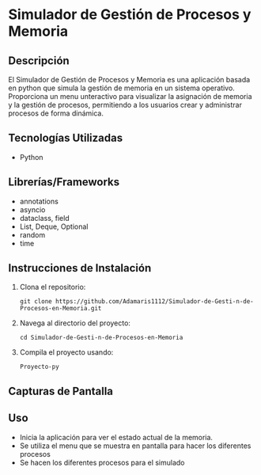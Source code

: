 # Simulador de Gestión de Procesos y Memoria

## Descripción
El Simulador de Gestión de Procesos y Memoria es una aplicación basada en python que simula la gestión de memoria en un sistema operativo. Proporciona un menu unteractivo para visualizar la asignación de memoria y la gestión de procesos, permitiendo a los usuarios crear y administrar procesos de forma dinámica.

## Tecnologías Utilizadas
- Python

## Librerías/Frameworks
- annotations
- asyncio
- dataclass, field
- List, Deque, Optional
- random
- time

## Instrucciones de Instalación
1. Clona el repositorio:
   ```
   git clone https://github.com/Adamaris1112/Simulador-de-Gesti-n-de-Procesos-en-Memoria.git
   ```
2. Navega al directorio del proyecto:
   ```
   cd Simulador-de-Gesti-n-de-Procesos-en-Memoria
   ```
3. Compila el proyecto usando:
   ```
   Proyecto-py
   ```

## Capturas de Pantalla


## Uso
- Inicia la aplicación para ver el estado actual de la memoria.
- Se utiliza el menu que se muestra en pantalla para hacer los diferentes procesos
- Se hacen los diferentes procesos para el simulado
